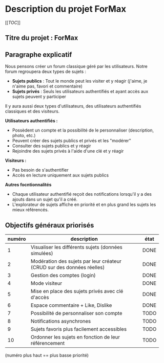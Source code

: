# Description du projet ForMax

[[_TOC_]]

## Titre du projet : ForMax

## Paragraphe explicatif

Nous pensons créer un forum classique géré par les utilisateurs. Notre forum regroupera deux types de sujets :

- **Sujets publics** : Tout le monde peut les visiter et y réagir (j'aime, je n'aime pas, favori et commentaire)
- **Sujets privés** : Seuls les utilisateurs authentifiés et ayant accès aux sujets peuvent y participer

Il y aura aussi deux types d'utilisateurs, des utilisateurs authentifiés classiques et des visiteurs.

**Utilisateurs authentifiés :**
- Possèdent un compte et la possibilité de le personnaliser (description, photo, etc.)
- Peuvent créer des sujets publics et privés et les "modérer"
- Consulter des sujets publics et y réagir
- Rejoindre des sujets privés à l'aide d'une clé et y réagir

**Visiteurs :** 

- Pas besoin de s'authentifier 
- Accès en lecture uniquement aux sujets publics

**Autres focntionnalités**

- Chaque utilisateur authentifié reçoit des notifications lorsqu'il y a des ajouts dans un sujet qu'il a créé.
- L'explorateur de sujets affiche en priorité et en plus grand les sujets les mieux référencés.

## Objectifs généraux priorisés

| numéro | description | état |
|---|---|---|
| 1 | Visualiser les différents sujets (données simulées) | DONE |
| 2 | Modération des sujets par leur créateur (CRUD sur des données réelles) | DONE |
| 3 | Gestion des comptes (login) | DONE |
| 4 | Mode visiteur | DONE |
| 5 | Mise en place des sujets privés avec clé d'accès | DONE |
| 6 | Espace commentaire + Like, Dislike | DONE |
| 7 | Possibilité de personnaliser son compte | TODO |
| 8 | Notifications asynchrones | TODO |
| 9 | Sujets favoris plus facilement accessibles | TODO |
| 10 | Ordonner les sujets en fonction de leur référencement | TODO |

(numéro plus haut == plus basse priorité)
